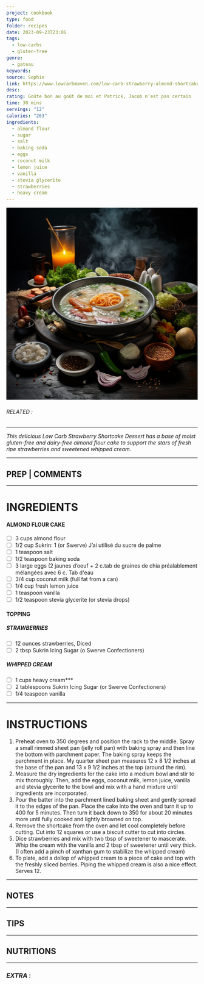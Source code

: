 ```yaml
---
project: cookbook
type: food
folder: recipes
date: 2023-09-23T23:06
tags:
  - low-carbs
  - gluten-free
genre:
  - gateau
keywords: 
source: Sophie
link: https://www.lowcarbmaven.com/low-carb-strawberry-almond-shortcake-cake-version/
desc: 
rating: Goûte bon au goût de moi et Patrick, Jacob n’est pas certain
time: 30 mins
servings: "12"
calories: "263"
ingredients:
  - almond flour
  - sugar
  - salt
  - baking soda
  - eggs
  - coconut milk
  - lemon juice
  - vanilla
  - stevia glycerite
  - strawberries
  - heavy cream
---
```


![IMAGE](_default.png)

###### *RELATED* : 
---
_This delicious Low Carb Strawberry Shortcake Dessert has a base of moist gluten-free and dairy-free almond flour cake to support the stars of fresh ripe strawberries and sweetened whipped cream_.

---
## PREP | COMMENTS



---
# INGREDIENTS

#### ALMOND FLOUR CAKE

- [ ] 3 cups almond flour
- [ ] 1/2 cup Sukrin: 1 (or Swerve) J’ai utilisé du sucre de palme
- [ ] 1 teaspoon salt
- [ ] 1/2 teaspoon baking soda
- [ ] 3 large eggs (2 jaunes d’oeuf + 2 c.tab de graines de chia préalablement mélangées avec 6 c. Tab d'eau
- [ ] 3/4 cup coconut milk (full fat from a can)
- [ ] 1/4 cup fresh lemon juice
- [ ] 1 teaspoon vanilla
- [ ] 1/2 teaspoon stevia glycerite (or stevia drops)

#### TOPPING

##### STRAWBERRIES

- [ ] 12 ounces strawberries, Diced
- [ ] 2 tbsp Sukrin Icing Sugar (o Swerve Confectioners)

##### WHIPPED CREAM

- [ ] 1 cups heavy cream***
- [ ] 2 tablespoons Sukrin Icing Sugar (or Swerve Confectioners)
- [ ] 1/4 teaspoon vanilla 

---
# INSTRUCTIONS

1. Preheat oven to 350 degrees and position the rack to the middle. Spray a small rimmed sheet pan (jelly roll pan) with baking spray and then line the bottom with parchment paper. The baking spray keeps the parchment in place. My quarter sheet pan measures 12 x 8 1/2 inches at the base of the pan and 13 x 9 1/2 inches at the top (around the rim).
2. Measure the dry ingredients for the cake into a medium bowl and stir to mix thoroughly. Then, add the eggs, coconut milk, lemon juice, vanilla and stevia glycerite to the bowl and mix with a hand mixture until ingredients are incorporated.
3. Pour the batter into the parchment lined baking sheet and gently spread it to the edges of the pan. Place the cake into the oven and turn it up to 400 for 5 minutes. Then turn it back down to 350 for about 20 minutes more until fully cooked and lightly browned on top.
4. Remove the shortcake from the oven and let cool completely before cutting. Cut into 12 squares or use a biscuit cutter to cut into circles.
5. Dice strawberries and mix with two tbsp of sweetener to mascerate. Whip the cream with the vanilla and 2 tbsp of sweetener until very thick. (I often add a pinch of xanthan gum to stabilize the whipped cream)
6. To plate, add a dollop of whipped cream to a piece of cake and top with the freshly sliced berries. Piping the whipped cream is also a nice effect. Serves 12.

---
## NOTES



---
## TIPS



---
## NUTRITIONS



---
### *EXTRA* :



